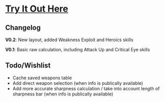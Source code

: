 # [Try It Out Here](https://trentwest7190.github.io/MHW-Calc/)

## Changelog
**V0.2**: New layout, added Weakness Exploit and Heroics skills

**V0.1**: Basic raw calculation, including Attack Up and Critical Eye skills

## Todo/Wishlist
* Cache saved weapons table
* Add direct weapon selection (when info is publically available)
* Add more accurate sharpness calculation / take into account length of sharpness bar (when info is publically available)